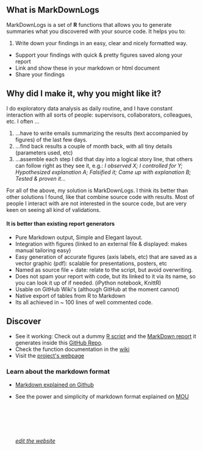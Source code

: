 ## What is MarkDownLogs

MarkDownLogs is a set of **R** functions that allows you to generate summaries what you discovered with your source code. It helps you to:

1. Write down your findings in an easy, clear and nicely formatted way.
- Support your findings with quick & pretty figures saved along your report
- Link and show these in your markdown or html document
- Share your findings

 
## Why did I make it, why you might like it?

I do exploratory data analysis as daily routine, and I have constant interaction with all sorts of people: supervisors, collaborators, colleagues, etc. I often ...

1. ...have to write emails summarizing the results (text accompanied by figures) of the last few days.
2. ...find back results a couple of month back, with all tiny details (parameters used, etc)
3. ...assemble each step I did that day into a logical story line, that others can follow right as they see it, e.g.: *I observed X; I controlled for Y; Hypothesized explanation A; Falsified it; Came up with explanation B; Tested & proven it...*
	
For all of the above, my solution is MarkDownLogs. I think its better than other solutions I found, like  that combine source code with results. Most of people I interact with are not interested in the source code, but are very keen on seeing all kind of validations.

#### It is better than existing report generators

- Pure Markdown output, Simple and Elegant layout.
- Integration with figures (linked to an external file & displayed: makes manual tailoring easy)
- Easy generation of accurate figures (axis labels, etc) that are saved as a vector graphic (pdf): scalable for presentations, posters, etc
- Named as source file + date: relate to the script, but avoid overwriting.
- Does not spam your report with code, but its linked to it via its name, so you can look it up of if needed. (iPython notebook, KnittR)
- Usable on GitHub Wiki's (although GitHub at the moment cannot)
- Native export of tables from R to Markdown
- Its all achieved in ~ 100 lines of well commented code.


## Discover

-  See it working: Check out a dummy [R script](https://github.com/vertesy/MarkDownLogs/blob/master/Usage_Example_Script.R) 
 and the [MarkDown report](https://github.com/vertesy/MarkDownLogs/blob/master/Usage_Example_Script/Usage_Example_Script.R.log.md) 
 it generates inside this [GitHub Repo](https://github.com/vertesy/MarkDownLogs).
- Check the function documentation in the [wiki](https://github.com/vertesy/MarkDownLogs/wiki)
- Visit the [project's webpage](https://vertesy.github.io/MarkDownLogs/)


### Learn about the markdown format

- [Markdown explained on Github](https://guides.github.com/features/mastering-markdown)
- See the power and simplicity of markdown format explained on [MOU](http://25.io/mou/)


    <br/> <br/> <br/> <br/> <br/>
[*edit the website*](https://github.com/vertesy/MarkDownLogs/generated_pages/new)